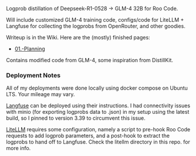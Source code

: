 Logprob distillation of Deepseek-R1-0528 -> GLM-4 32B for Roo Code.

Will include customized GLM-4 training code, configs/code for LiteLLM + Langfuse for collecting the logprobs from OpenRouter, and other goodies.

Writeup is in the Wiki. Here are the (mostly) finished pages:
* [01.-Planning](https://github.com/bicknyers/glm4-logprob-distill/wiki/01.-Planning)

Contains modified code from GLM-4, some inspiration from DistillKit.

### Deployment Notes
All of my deployments were done locally using docker compose on Ubuntu LTS. Your mileage may vary.

[Langfuse](https://github.com/langfuse/langfuse) can be deployed using their instructions. I had connectivity issues with minio (for exporting logprobs data to .json) in my setup using the latest build, so I pinned to version 3.39 to circumvent this issue.

[LiteLLM](https://github.com/BerriAI/litellm) requires some configuration, namely a script to pre-hook Roo Code requests to add logprob parameters, and a post-hook to extract the logprobs to hand off to Langfuse. Check the litellm directory in this repo. for more info.
